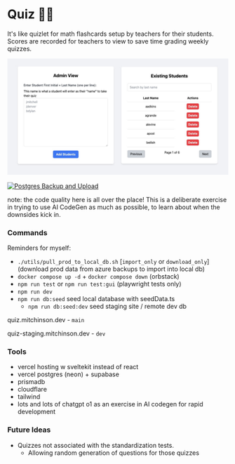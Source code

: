 # Quiz 📓📝

It's like quizlet for math flashcards setup by teachers for their students.
Scores are recorded for teachers to view to save time grading weekly quizzes.

![](/docs/screenshot1.jpg)

[![Postgres Backup and Upload](https://github.com/bmitchinson/quiz/actions/workflows/pg_backup.yaml/badge.svg)](https://github.com/bmitchinson/quiz/actions/workflows/pg_backup.yaml)

note: the code quality here is all over the place! This is a deliberate exercise
in trying to use AI CodeGen as much as possible, to learn about when the downsides
kick in.

### Commands

Reminders for myself:

- `./utils/pull_prod_to_local_db.sh` [`import_only` or `download_only`] (download prod data from azure backups to import into local db)
- `docker compose up -d` + `docker compose down` (orbstack)
- `npm run test` or `npm run test:gui` (playwright tests only)
- `npm run dev`
- `npm run db:seed` seed local database with seedData.ts
  - `npm run db:seed:dev` seed staging site / remote dev db

quiz.mitchinson.dev - `main`

quiz-staging.mitchinson.dev - `dev`

### Tools

- vercel hosting w sveltekit instead of react
- vercel postgres (neon) + supabase
- prismadb
- cloudflare
- tailwind
- lots and lots of chatgpt o1 as an exercise in AI codegen for rapid
  development

### Future Ideas

- Quizzes not associated with the standardization tests.
  - Allowing random generation of questions for those quizzes

